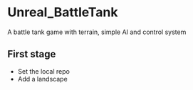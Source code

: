 # Unreal_BattleTank
A battle tank game with terrain, simple AI and control system

## First stage
* Set the local repo
* Add a landscape
